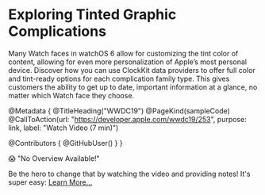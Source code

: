 # Exploring Tinted Graphic Complications

Many Watch faces in watchOS 6 allow for customizing the tint color of content, allowing for even more personalization of Apple’s most personal device. Discover how you can use ClockKit data providers to offer full color and tint-ready options for each complication family type. This gives customers the ability to get up to date, important information at a glance, no matter which Watch face they choose.

@Metadata {
   @TitleHeading("WWDC19")
   @PageKind(sampleCode)
   @CallToAction(url: "https://developer.apple.com/wwdc19/253", purpose: link, label: "Watch Video (7 min)")

   @Contributors {
      @GitHubUser(<replace this with your GitHub handle>)
   }
}

😱 "No Overview Available!"

Be the hero to change that by watching the video and providing notes! It's super easy:
 [Learn More…](https://wwdcnotes.github.io/WWDCNotes/documentation/wwdcnotes/contributing)
